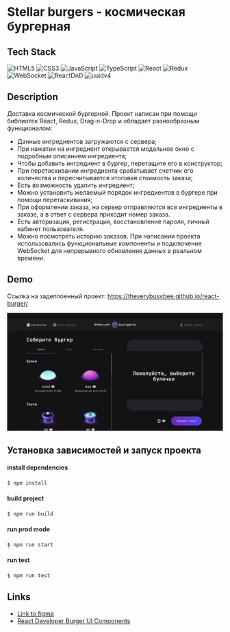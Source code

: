 # Stellar burgers - космическая бургерная 

## Tech Stack
![HTML5](https://img.shields.io/badge/-HTML5-black?style=flat-square&logo=html5&logoColor=white)
![CSS3](https://img.shields.io/badge/-CSS3-black?style=flat-square&logo=css3)
![JavaScript](https://img.shields.io/badge/-JavaScript-black?style=flat-square&logo=javascript)
![TypeScript](https://img.shields.io/badge/-TypeScript-black?style=flat-square&logo=typescript)
![React](https://img.shields.io/badge/React-20232A?style=for-the-badge&logo=react&logoColor=61DAFB)
![Redux](https://img.shields.io/badge/Redux-593D88?style=for-the-badge&logo=redux&logoColor=white)
![WebSocket](https://img.shields.io/badge/WebSocket-black)
![ReactDnD](https://img.shields.io/badge/react-dnd-black)
![uuidv4](https://img.shields.io/badge/uuidv4-purple)

## Description
  Доставка космической бургерной. Проект написан при помощи библиотек React, Redux, Drag-n-Drop и обладает разнообразным функционалом: 
- Данные ингредиентов загружаются с сервера;
- При нажатии на ингредиент открывается модальное окно с подробным описанием ингредиента;
- Чтобы добавить ингредиент в бургер, перетащите его в конструктор;
- При перетаскивании ингредиента срабатывает счетчик его количества и пересчитывается итоговая стоимость заказа;
- Есть возможность удалить ингредиент;
- Можно установить желаемый порядок ингредиентов в бургере при помощи перетаскивания;
- При оформлении заказа, на сервер отправляются все ингредиенты в заказе, а в ответ с сервера приходит номер заказа.
- Есть авторизация, регистрация, восстановление пароля, личный кабинет пользователя. 
- Можно посмотреть историю заказов.
При написании проекта использовались функциональные компоненты и подключение WebSocket для непрерывного обновления данных в реальном времени.

## Demo

Ссылка на задеплоенный проект: https://theverybusybee.github.io/react-burger/

![Alt text](./src/images/demo.png "demo")

## Установка зависимостей и запуск проекта

#### install dependencies
```bash
$ npm install
```

#### build project
```bash
$ npm run build
```

#### run prod mode
```bash
$ npm run start
```

#### run test
```bash
$ npm run test
```

## Links
* [Link to figma](https://www.figma.com/file/zFGN2O5xktHl9VmoOieq5E/React-_-%D0%9F%D1%80%D0%BE%D0%B5%D0%BA%D1%82%D0%BD%D1%8B%D0%B5-%D0%B7%D0%B0%D0%B4%D0%B0%D1%87%D0%B8_external_link)
* [React Developer Burger UI Components](https://yandex-practicum.github.io/react-developer-burger-ui-components/docs/)